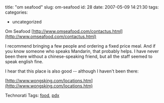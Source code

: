 title: "om seafood"
slug: om-seafood
id: 28
date: 2007-05-09 14:21:30
tags: 
categories: 
- uncategorized

Om Seafood
[http://www.omseafood.com/contactus.html](http://www.omseafood.com/contactus.html)

I recommend bringing a few people and ordering a fixed price meal. And if you know someone who speaks Mandarin, that probably helps. I have never been there without a chinese-speaking friend, but all the staff seemed to speak english fine.

I hear that this place is also good -- although I haven't been there:

[http://www.wongsking.com/locations.htm](http://www.wongsking.com/locations.htm)
<!-- technorati tags start -->

Technorati Tags: [food](http://www.technorati.com/tag/food), [pdx](http://www.technorati.com/tag/pdx)
<!-- technorati tags end -->
